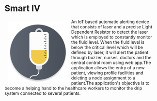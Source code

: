 # Smart IV

<img src = "/images/logo_round.png" height = "200" width="200" align="left" hspace="10" vspace="10">

An IoT based automatic alerting device that consists of laser and a precise Light Dependent Resistor to detect the laser which is employed to constantly monitor the fluid level. When the fluid level is below the critical level which will be defined by laser, it will alert the patient through buzzer, nurses, doctors and the central control room using web app.The application allows the entry of a new patient, viewing profile facilities and deleting a node assignment to a patient.The application's objective is to become a helping hand to the healthcare workers to monitor the drip system connected to several patients.
